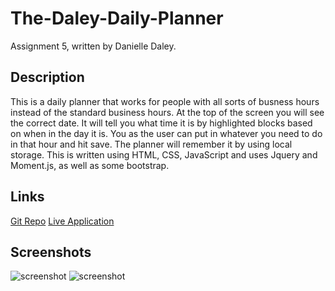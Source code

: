 # The-Daley-Daily-Planner
Assignment 5, written by Danielle Daley.
## Description
This is a daily planner that works for people with all sorts of busness hours instead of the standard business hours. At the top of the screen you will see the correct date. It will tell you what time it is by highlighted blocks based on when in the day it is. You as the user can put in whatever you need to do in that hour and hit save. The planner will remember it by using local storage. This is written using HTML, CSS, JavaScript and uses Jquery and Moment.js, as well as some bootstrap.

## Links
[Git Repo](https://github.com/danielledaley2196/The-Daley-Daily-Planner)
[Live Application](https://danielledaley2196.github.io/The-Daley-Daily-Planner/)

## Screenshots
![screenshot](/images.Planner_1)
![screenshot](/images.Planner_2)